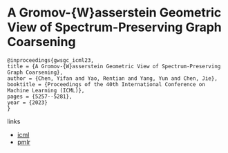 # A Gromov-{W}asserstein Geometric View of Spectrum-Preserving Graph Coarsening

```
@inproceedings{gwsgc_icml23,
title = {A Gromov-{W}asserstein Geometric View of Spectrum-Preserving Graph Coarsening},
author = {Chen, Yifan and Yao, Rentian and Yang, Yun and Chen, Jie},
booktitle = {Proceedings of the 40th International Conference on Machine Learning (ICML)},
pages = {5257--5281},
year = {2023}
}
```

links
- [icml](https://icml.cc/Conferences/2023/Schedule?showEvent=24914)
- [pmlr](https://proceedings.mlr.press/v202/chen23ak.html)
